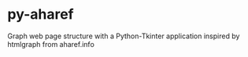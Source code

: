 # py-aharef
Graph web page structure with a Python-Tkinter application inspired by htmlgraph from aharef.info
